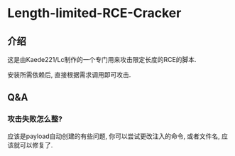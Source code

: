 # Length-limited-RCE-Cracker

## 介绍

这是由Kaede221/Lc制作的一个专门用来攻击限定长度的RCE的脚本.

安装所需依赖后, 直接根据需求调用即可攻击.

## Q&A

### 攻击失败怎么整?

应该是payload自动创建的有些问题, 你可以尝试更改注入的命令, 或者文件名, 应该就可以修复了.